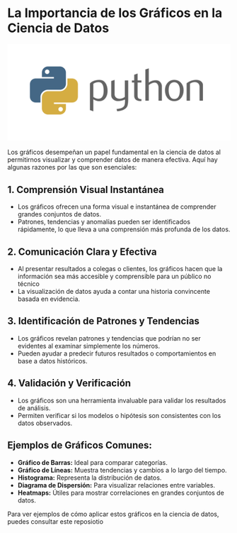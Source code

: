 # La Importancia de los Gráficos en la Ciencia de Datos

![Logo de Python](https://github.com/MontielAguilar/35-Uso-Graficos/blob/main/python-logo.png)

Los gráficos desempeñan un papel fundamental en la ciencia de datos al permitirnos visualizar y comprender datos de manera efectiva. Aquí hay algunas razones por las que son esenciales:

## 1. **Comprensión Visual Instantánea**
   - Los gráficos ofrecen una forma visual e instantánea de comprender grandes conjuntos de datos.
   - Patrones, tendencias y anomalías pueden ser identificados rápidamente, lo que lleva a una comprensión más profunda de los datos.

## 2. **Comunicación Clara y Efectiva**
   - Al presentar resultados a colegas o clientes, los gráficos hacen que la información sea más accesible y comprensible para un público no técnico
   - La visualización de datos ayuda a contar una historia convincente basada en evidencia.

## 3. **Identificación de Patrones y Tendencias**
   - Los gráficos revelan patrones y tendencias que podrían no ser evidentes al examinar simplemente los números.
   - Pueden ayudar a predecir futuros resultados o comportamientos en base a datos históricos.

## 4. **Validación y Verificación**
   - Los gráficos son una herramienta invaluable para validar los resultados de análisis.
   - Permiten verificar si los modelos o hipótesis son consistentes con los datos observados.

## Ejemplos de Gráficos Comunes:
- **Gráfico de Barras:** Ideal para comparar categorías.
- **Gráfico de Líneas:** Muestra tendencias y cambios a lo largo del tiempo.
- **Histograma:** Representa la distribución de datos.
- **Diagrama de Dispersión:** Para visualizar relaciones entre variables.
- **Heatmaps:** Útiles para mostrar correlaciones en grandes conjuntos de datos.

Para ver ejemplos de cómo aplicar estos gráficos en la ciencia de datos, puedes consultar este reposiotio

